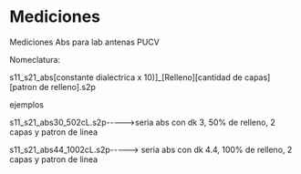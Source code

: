 # Mediciones
Mediciones Abs para lab antenas PUCV

Nomeclatura:

s11_s21_abs[constante dialectrica x 10)]_[Relleno][cantidad de capas][patron de relleno].s2p

ejemplos

s11_s21_abs30_502cL.s2p----->seria abs con dk 3, 50% de relleno, 2 capas y patron de linea

s11_s21_abs44_1002cL.s2p-----> seria abs con dk 4.4, 100% de relleno, 2 capas y patron de linea

